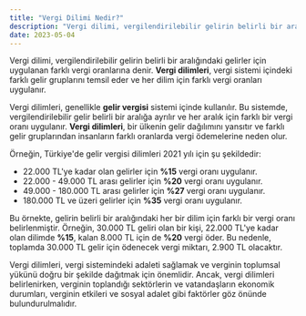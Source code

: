 ```yaml
---
title: "Vergi Dilimi Nedir?"
description: "Vergi dilimi, vergilendirilebilir gelirin belirli bir aralığındaki gelirler için uygulanan farklı vergi oranlarına denir"
date: 2023-05-04
---
```


Vergi dilimi, vergilendirilebilir gelirin belirli bir aralığındaki gelirler için uygulanan farklı vergi oranlarına
denir. **Vergi dilimleri**, vergi sistemi içindeki farklı gelir gruplarını temsil eder ve her dilim için farklı vergi
oranları uygulanır.

Vergi dilimleri, genellikle **gelir vergisi** sistemi içinde kullanılır. Bu sistemde, vergilendirilebilir gelir belirli
bir aralığa ayrılır ve her aralık için farklı bir vergi oranı uygulanır. **Vergi dilimleri**, bir ülkenin gelir
dağılımını yansıtır ve farklı gelir gruplarından insanların farklı oranlarda vergi ödemelerine neden olur.

Örneğin, Türkiye'de gelir vergisi dilimleri 2021 yılı için şu şekildedir:

- 22.000 TL'ye kadar olan gelirler için **%15** vergi oranı uygulanır.
- 22.000 - 49.000 TL arası gelirler için **%20** vergi oranı uygulanır.
- 49.000 - 180.000 TL arası gelirler için **%27** vergi oranı uygulanır.
- 180.000 TL ve üzeri gelirler için **%35** vergi oranı uygulanır.

Bu örnekte, gelirin belirli bir aralığındaki her bir dilim için farklı bir vergi oranı belirlenmiştir. Örneğin, 30.000
TL geliri olan bir kişi, 22.000 TL'ye kadar olan dilimde **%15**, kalan 8.000 TL için de **%20** vergi öder. Bu nedenle,
toplamda 30.000 TL gelir için ödenecek vergi miktarı, 2.900 TL olacaktır.

Vergi dilimleri, vergi sistemindeki adaleti sağlamak ve verginin toplumsal yükünü doğru bir şekilde dağıtmak için
önemlidir. Ancak, vergi dilimleri belirlenirken, verginin toplandığı sektörlerin ve vatandaşların ekonomik durumları,
verginin etkileri ve sosyal adalet gibi faktörler göz önünde bulundurulmalıdır.
